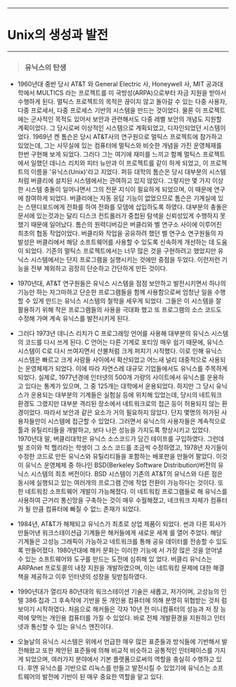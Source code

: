
---

# Unix의 생성과 발전

---

> ### 유닉스의 탄생

* 1960년대 중반 당시 AT&T 와 General Electric 사, Honeywell 사, MIT 공과대학에서 MULTICS 라는 프로젝트를 미 국방성\(ARPA\)으로부터 자금 지원을 받아서 수행하게 된다. 멀틱스 프로젝트의 목적은 끊이지 않고 돌아갈 수 있는 다중 사용자, 다중 프로세서, 다중 프로세스 기반의 시스템을 만드는 것이었다. 물론 이 프로젝트에는 군사적인 목적도 있어서 보안과 관련해서도 다중 레벨 보안의 개념도 지원할 계획이었다. 그 당시로써 이상적인 시스템으로 계획되었고, 디자인되었던 시스템이었다. 1969년 켄 톰슨은 당시 AT&T사의 연구원으로 멀틱스 프로젝트에 참가하고 있었는데, 그는 사무실에 있는 컴퓨터에 멀틱스와 비슷한 개념을 가진 운영체재를 한번 구현해 보게 되었다. 그러다 그는 여기에 재미를 느끼고 함꼐  멀틱스 프로젝트에서 일했던 데니스 리치와 피터 뉴만과 이 프로젝트를 같이 하게 되었고, 이 프로젝트의 이름을 '유닉스\(Unix\)'라고 지었다. 퍼듀 대학의 톰슨은 당시 대부분의 시스템처럼 버클리에 설치된 시스템에서는 관여하고 있지 않았다. 그렇지만 몇 가지 이상한 시스템 충돌이 일어나면서 그의 전문 지식이 필요하게 되었으며, 이 때문에 연구에 참여하게 되었다. 버클리에는 자동 응답 기능이 없었으므로 톰슨은 기계실에 있는 스탠디포드에게 전화를 하여 전화를 모뎀에 삽입하도록 하였다. 대부분의 충돌은 문서에 있는것과는 달리 디스크 컨트롤러가 중첩된 탐색을 신뢰성있게 수행하지 못했기 때문에 일어났다. 톰슨의 원력디버깅은 버클리와 벨 연구소 사이에 이루어진 최초의 협동 작업이었다. 버클리와 작업을 공유하려 했던 벨 연구소 연구원들의 자발성은 버클리에서 해당 소프트웨어를 사용할 수 있도록 신속하게 개선하는 데 도움이 되었다. 기존의 멀틱스 프로젝트에서는 너무 많은 것을 구현하려고 했었지만 유닉스 시스템에서는 단지 프로그램을 실행시키는 것에만 중점을 두었다. 이런저런 기능을 전부 제외하고 굉장히 단순하고 간단하게 만든 것이다.

* 1970년대, AT&T 연구원들은 유닉스 시스템을 점점 보안하고 발전시키면서 하나의 기능만 하는 자그마하고 단순한 프로그램들을 함께 사용함으로써 엄청난 일을 수행할 수 있게 만드는 유닉스 시스템의 철학을 세우게 되었다. 그들은 이 시스템을 잘 활용하기 위해 작은 프로그램들의 사용을 극대화 했고 또 프로그램의 소스 코드도 수정해 가며 계속 유닉스를 발전시키게 된다.

* 그러다 1973년 데니스 리치가 C 프로그래밍 언어를 사용해 대부분의 유닉스 시스템의 코드를 다시 쓰게 된다. C 언어는 다른 기계로 포티잉 매우 쉽기 때문에, 유닉스 시스템이 C로 다시 쓰여지면서 산불처럼 크게 퍼지기 시작했다. 이로 인해 유닉스 시스템은 빠르고 크게 사람들 사이에서 확산되었고 어느새 널리 대중적으로 사용되는 운영체제가 되었다. 이에 따라 자연스레 대규모 기업들에서도 유닉스를 주목하게 되었다. 실제로, 1977년경에 인터넷의 500개 가량의 사이트에서 유닉스를 운용하고 있다는 통계가 있으며, 그 중 125개는 대학에서 운용되었다. 하지만 그 당시 유닉스가 운용되는 대부분의 기계들은 실험실 등에 위치해 있었는데, 당시의 네트워크 환경도 그랬지만 대부분 격리된 장소에서 네트워크로의 접근 등이 허용되지 않는 환경이었다. 따라서 보안과 같은 요소가 거의 필요하지 않았다. 단지 몇명의 허가된 사용자들만이 시스템에 접근할 수 있었다. 그러면서 유닉스의 사용자들은 계속적으로 툴과 유틸리티들을 개발하고, 보다 나은 성능을 가지도록 향상시키고 있었다.  
  1970년대 말, 버클리대학은 유닉스 소스코드가 담긴 테이프를 구입하였다. 그런데 빌 조이와 척 핼리라는 학생이 그 소스 코드를 조금씩 수정하였고, 1978년 자기들이 수정한 코드로 만든 유닉스와 유틸리티들을 포함하는 배포판을 만들어 팔았다. 이것이 유닉스 운영체제 중 하나인 BSD\(Berkeley Software Distribution\)버전의 유닉스 시스템의 최초 버전이다. BSD 시스템이 기존의 AT&T의 유닉스와 다른 점은 동시에 실행되고 있는 여러개의 프로그램 간에 작업 전환이 가능하다는 것이다. 또한 네트워킹 소프트웨어 개발이 가능해졌다. 이 네트워킹 프로그램들로 해 유닉스를 사용하여 근거리 통신망을 구축하는 것이 매우 수월해졌고, 네크워크 자체가 컴퓨터가 될 만큼 컴퓨터에 빠질 수 없느 존재가 되었다.

* 1984년, AT&T가 해체되고 유닉스가 최초로 상업 제품이 되었다. 썬과 다른 회사가 만들어낸 워크스테이션급 기계들은 해커들에게 새로운 세계 를 열어 주었다. 해당 기계들은 고성능 그래픽이 가능하고 네트워크를 통해 공유 데이터를 전송할 수 있도록 만들어졌다. 1980년대에 해커 문화는 이러한 기능에 서 가장 많은 것을 얻어낼 수 있는 소프트웨어와 도구를 만드는 도전에 심취해 있 었다. 버클리 유닉스는 ARPAnet 프로토콜의 내장 지원을 개발하였으며, 이는 네트워킹 문제에 대한 해결책을 제공하고 이후 인터넷의 성장을 뒷받침하였다.

* 1990년대가 열리자 80년대의 워크스테이션 기술은 새롭고, 저가이며, 고성능의 인텔 386 칩과 그 후속작에 기반을 둔 개인용 컴퓨터에 의해 분명히 위협받는 것처 럼 보이기 시작하였다. 처음으로 해커들은 각자 10년 전 미니컴퓨터의 성능과 저 장 능력에 맞먹는 개인용 컴퓨터를 가질 수 있었다. 바로 전체 개발환경을 지원하고 인터넷과 통신할 수 있는 유닉스 엔진이다.

* 오늘날의 유닉스 시스템은 위에서 언급한 매우 많은 표준들과 방식들에 기반해서 발전해왔고 또한 제안된 표준들에 의해 비교적 비슷하고 공통적인 인터페이스를 가지게 되었으며, 여러가지 분야에서 기본 플랫폼으로써의 역할을 충실히 수행하고 있다. 후엔 유닉스를 기반으로 리눅스를 만들고 발전시킬 수 있었기에 유닉스는 소프트웨어의 발전에 기반이 된 매우 중요한 역할을 맡고 있다.



